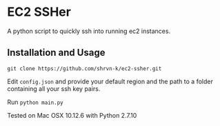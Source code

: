 # EC2 SSHer
A python script to quickly ssh into running ec2 instances.


## Installation and Usage
```git clone https://github.com/shrvn-k/ec2-ssher.git```

Edit ```config.json``` and provide your default region and the path to a folder containing all your ssh key pairs.

Run ```python main.py```

Tested on Mac OSX 10.12.6 with Python 2.7.10 
